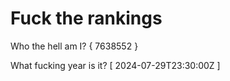 # Fuck the rankings

Who the hell am I?
{ 7638552 }

What fucking year is it?
[ 2024-07-29T23:30:00Z ]

